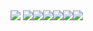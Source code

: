 <img src="https://capsule-render.vercel.app/api?type=wave&color=auto&height=300&section=header&text=OhByeongMun%20Repository&fontSize=60" />
<img
  src="https://img.shields.io/badge/HTML5-E34F26?style=flat-square&logo=HTML5&logoColor=white"
/><img
  src="https://img.shields.io/badge/React-0054FF?style=flat-square&logo=React&logoColor=white"
/><img
  src="https://img.shields.io/badge/Laravel-FF0000?style=flat-square&logo=Laravel&logoColor=white"
/><img
  src="https://img.shields.io/badge/Node.js-000000?style=flat-square&logo=Node.js&logoColor=white"
/><img
  src="https://img.shields.io/badge/Next.js-000000?style=flat-square&logo=Next.js&logoColor=white"
/><img
  src="https://img.shields.io/badge/JavaScript-000000?style=flat-square&logo=JavaScript&logoColor=white"
/>
